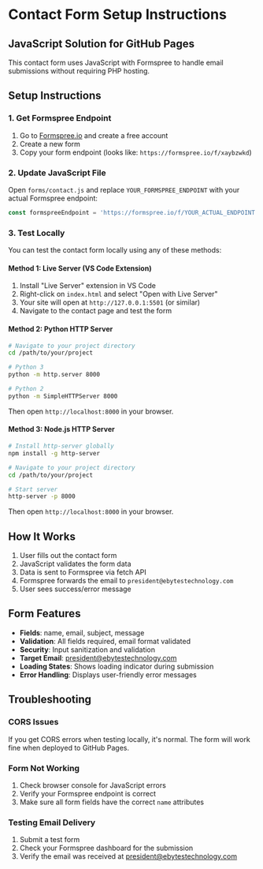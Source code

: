 # Contact Form Setup Instructions

## JavaScript Solution for GitHub Pages

This contact form uses JavaScript with Formspree to handle email submissions without requiring PHP hosting.

## Setup Instructions

### 1. Get Formspree Endpoint

1. Go to [Formspree.io](https://formspree.io) and create a free account
2. Create a new form
3. Copy your form endpoint (looks like: `https://formspree.io/f/xaybzwkd`)

### 2. Update JavaScript File

Open `forms/contact.js` and replace `YOUR_FORMSPREE_ENDPOINT` with your actual Formspree endpoint:

```javascript
const formspreeEndpoint = 'https://formspree.io/f/YOUR_ACTUAL_ENDPOINT';
```

### 3. Test Locally

You can test the contact form locally using any of these methods:

#### Method 1: Live Server (VS Code Extension)
1. Install "Live Server" extension in VS Code
2. Right-click on `index.html` and select "Open with Live Server"
3. Your site will open at `http://127.0.0.1:5501` (or similar)
4. Navigate to the contact page and test the form

#### Method 2: Python HTTP Server
```bash
# Navigate to your project directory
cd /path/to/your/project

# Python 3
python -m http.server 8000

# Python 2
python -m SimpleHTTPServer 8000
```
Then open `http://localhost:8000` in your browser.

#### Method 3: Node.js HTTP Server
```bash
# Install http-server globally
npm install -g http-server

# Navigate to your project directory
cd /path/to/your/project

# Start server
http-server -p 8000
```
Then open `http://localhost:8000` in your browser.

## How It Works

1. User fills out the contact form
2. JavaScript validates the form data
3. Data is sent to Formspree via fetch API
4. Formspree forwards the email to `president@ebytestechnology.com`
5. User sees success/error message

## Form Features

- **Fields**: name, email, subject, message
- **Validation**: All fields required, email format validated
- **Security**: Input sanitization and validation
- **Target Email**: president@ebytestechnology.com
- **Loading States**: Shows loading indicator during submission
- **Error Handling**: Displays user-friendly error messages

## Troubleshooting

### CORS Issues
If you get CORS errors when testing locally, it's normal. The form will work fine when deployed to GitHub Pages.

### Form Not Working
1. Check browser console for JavaScript errors
2. Verify your Formspree endpoint is correct
3. Make sure all form fields have the correct `name` attributes

### Testing Email Delivery
1. Submit a test form
2. Check your Formspree dashboard for the submission
3. Verify the email was received at president@ebytestechnology.com
